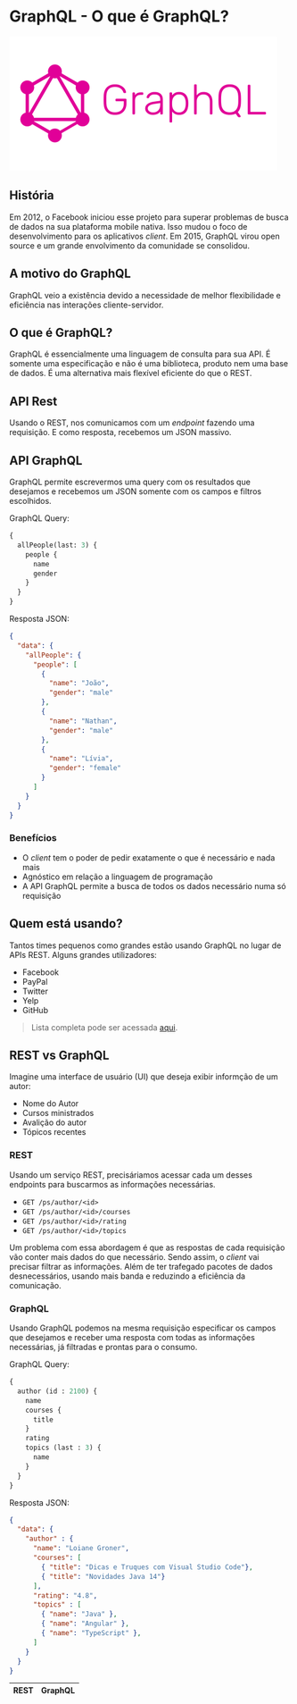 # GraphQL - O que é GraphQL?

![GraphQL Logo](../../assets/graphql.png)

## História
Em 2012, o Facebook iniciou esse projeto para superar problemas de busca de dados na sua plataforma mobile nativa. Isso mudou o foco de desenvolvimento para os aplicativos *client*. Em 2015, GraphQL virou open source e um grande envolvimento da comunidade se consolidou.

## A motivo do GraphQL
GraphQL veio a existência devido a necessidade de melhor flexibilidade e eficiência nas interações cliente-servidor.

## O que é GraphQL?
GraphQL é essencialmente uma linguagem de consulta para sua API. É somente uma especificação e não é uma biblioteca, produto nem uma base de dados.
É uma alternativa mais flexível eficiente do que o REST.

## API Rest
Usando o REST, nos comunicamos com um *endpoint* fazendo uma requisição. E como resposta, recebemos um JSON massivo.

## API GraphQL
GraphQL permite escrevermos uma query com os resultados que desejamos e recebemos um JSON somente com os campos e filtros escolhidos.

GraphQL Query:
```graphql
{
  allPeople(last: 3) {
    people {
      name
      gender
    }
  }
}

```

Resposta JSON:
```json
{
  "data": {
    "allPeople": {
      "people": [
        {
          "name": "João",
          "gender": "male"
        },
        {
          "name": "Nathan",
          "gender": "male"
        },
        {
          "name": "Lívia",
          "gender": "female"
        }      
      ]
    }
  }
}
```

### Benefícios
- O *client* tem o poder de pedir exatamente o que é necessário e nada mais
- Agnóstico em relação a linguagem de programação
- A API GraphQL permite a busca de todos os dados necessário numa só requisição

## Quem está usando?
Tantos times pequenos como grandes estão usando GraphQL no lugar de APIs REST.
Alguns grandes utilizadores:  
- Facebook
- PayPal
- Twitter
- Yelp
- GitHub
> Lista completa pode ser acessada [aqui](https://graphql.org/users/).

## REST vs GraphQL
Imagine uma interface de usuário (UI) que deseja exibir informção de um autor:
- Nome do Autor
- Cursos ministrados
- Avalição do autor
- Tópicos recentes

### REST
Usando um serviço REST, precisáriamos acessar cada um desses endpoints para buscarmos as informações necessárias.    
- `GET /ps/author/<id>`  
- `GET /ps/author/<id>/courses`  
- `GET /ps/author/<id>/rating`  
- `GET /ps/author/<id>/topics`  

Um problema com essa abordagem é que as respostas de cada requisição vão conter mais dados do que necessário. Sendo assim, o *client* vai precisar filtrar as informações. Além de ter trafegado pacotes de dados desnecessários, usando mais banda e reduzindo a eficiência da comunicação.

### GraphQL
Usando GraphQL podemos na mesma requisição especificar os campos que desejamos e receber uma resposta com todas as informações necessárias, já filtradas e prontas para o consumo.  

GraphQL Query:
```graphql
{
  author (id : 2100) {
    name
    courses {
      title
    }
    rating
    topics (last : 3) {
      name
    }
  }
}
```

Resposta JSON: 
```json
{
  "data": {
    "author" : {
      "name": "Loiane Groner",
      "courses": [
        { "title": "Dicas e Truques com Visual Studio Code"},
        { "title": "Novidades Java 14"}
      ],
      "rating": "4.8",
      "topics" : [
        { "name": "Java" },
        { "name": "Angular" },
        { "name": "TypeScript" },
      ]
    }
  }
}
```

| REST | GraphQL |
| - | - |
